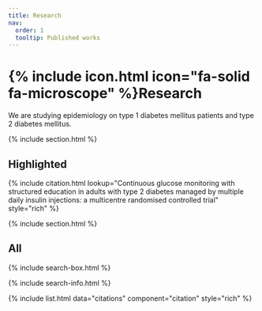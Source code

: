 ```yaml
---
title: Research
nav:
  order: 1
  tooltip: Published works
---
```


# {% include icon.html icon="fa-solid fa-microscope" %}Research

We are studying epidemiology on type 1 diabetes mellitus patients and type 2 diabetes mellitus.

{% include section.html %}

## Highlighted

{% include citation.html lookup="Continuous glucose monitoring with structured education in adults with type 2 diabetes managed by multiple daily insulin injections: a multicentre randomised controlled trial" style="rich" %}

{% include section.html %}

## All

{% include search-box.html %}

{% include search-info.html %}

{% include list.html data="citations" component="citation" style="rich" %}

